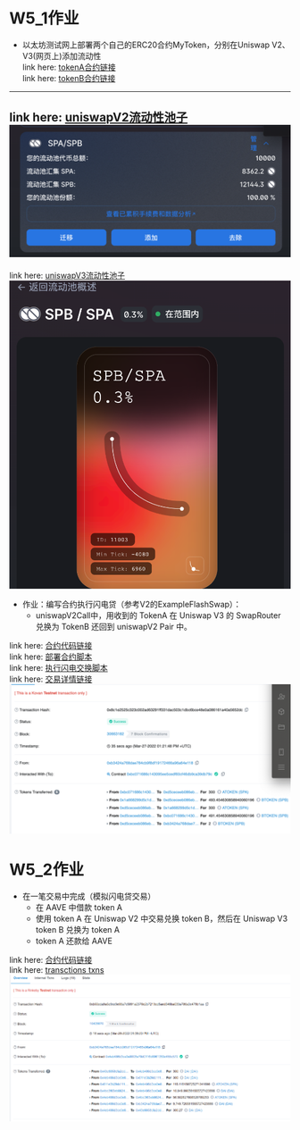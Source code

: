 # W5_1作业
* 以太坊测试网上部署两个自己的ERC20合约MyToken，分别在Uniswap V2、V3(网页上)添加流动性  
link here: [tokenA合约链接](./project/contracts/MytokenA.sol)  
link here: [tokenB合约链接](./project/contracts/MytokenB.sol)  
---  
link here: [uniswapV2流动性池子](https://app.uniswap.org/#/pool/v2?chain=kovan)  
![uniswapV2流动性池子](./images/v2pool.png)
---  
link here: [uniswapV3流动性池子](https://app.uniswap.org/#/pool/11003?chain=kovan)  
![uniswapV3流动性池子](./images/v3pool.png)


* 作业：编写合约执行闪电贷（参考V2的ExampleFlashSwap）：
   * uniswapV2Call中，用收到的 TokenA 在 Uniswap V3 的 SwapRouter 兑换为 TokenB 还回到 uniswapV2 Pair 中。 

link here: [合约代码链接](./project/contracts/flashSwap.sol)  
link here: [部署合约脚本](./project/scripts/deploy_myFlashSwap.js)  
link here: [执行闪电交换脚本](./project/scripts/run_flashswap.js)  
link here: [交易详情链接](https://kovan.etherscan.io/tx/0x8c1e2525c323c002ad63291ff331dac503c1dbc6bce48e0a086161a40a5652dc)
![交易详情](./images/flashswap.png)
   
# W5_2作业
* 在一笔交易中完成（模拟闪电贷交易）
   * 在 AAVE 中借款 token A
   * 使用 token A 在 Uniswap V2 中交易兑换 token B，然后在 Uniswap V3 token B 兑换为 token A
   * token A 还款给 AAVE

link here: [合约代码链接](./project/contracts/aave.sol)  
link here: [transctions txns](https://rinkeby.etherscan.io/tx/0xb50eda9a5e9ce3e06a7c5891a2370e2b7213ed5aed546ba039a786a0c479b1aa)
![闪电贷记录](./images/aave.png)